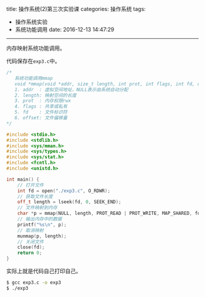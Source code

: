 title: 操作系统(2)第三次实验课
categories: 操作系统
tags:
  - 操作系统实验
  - 系统功能调用
date: 2016-12-13 14:47:29
---

内存映射系统功能调用。

<!--more-->

代码保存在`exp3.c`中。

```cpp
/*
   系统功能调用mmap
   void *mmap(void *addr, size_t length, int prot, int flags, int fd, off_t offset);
   1. addr  : 虚拟空间地址，NULL表示由系统自动分配
   2. length: 映射空间的长度
   3. prot  : 内存权限rwx
   4. flags : 共享或私有
   5. fd    : 文件标识符
   6. offset: 文件偏移量
*/

#include <stdio.h>
#include <stdlib.h>
#include <sys/mman.h>
#include <sys/types.h>
#include <sys/stat.h>
#include <fcntl.h>
#include <unistd.h>

int main() {
	// 打开文件
	int fd = open("./exp3.c", O_RDWR);
	// 获取文件长度
	off_t length = lseek(fd, 0, SEEK_END);
	// 文件映射到内存
	char *p = mmap(NULL, length, PROT_READ | PROT_WRITE, MAP_SHARED, fd, 0);
	// 输出内存中的数据
	printf("%s\n", p);
	// 取消映射
	munmap(p, length);
	// 关闭文件
	close(fd);
	return 0;
}
```

实际上就是代码自己打印自己。

```bash
$ gcc exp3.c -o exp3
$ ./exp3
```
